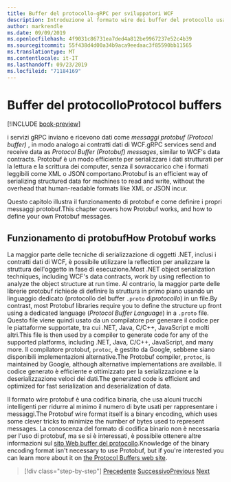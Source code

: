 ```yaml
---
title: Buffer del protocollo-gRPC per sviluppatori WCF
description: Introduzione al formato wire dei buffer del protocollo usato per la rete gRPC.
author: markrendle
ms.date: 09/09/2019
ms.openlocfilehash: 4f9031c86731ea7ded4a812be9967237e52c4b39
ms.sourcegitcommit: 55f438d4d00a34b9aca9eedaac3f85590bb11565
ms.translationtype: MT
ms.contentlocale: it-IT
ms.lasthandoff: 09/23/2019
ms.locfileid: "71184169"
---
```

# <a name="protocol-buffers"></a><span data-ttu-id="1dfb7-103">Buffer del protocollo</span><span class="sxs-lookup"><span data-stu-id="1dfb7-103">Protocol buffers</span></span>

[!INCLUDE [book-preview](../../../includes/book-preview.md)]

<span data-ttu-id="1dfb7-104">i servizi gRPC inviano e ricevono dati come *messaggi protobuf (Protocol buffer)* , in modo analogo ai contratti dati di WCF.</span><span class="sxs-lookup"><span data-stu-id="1dfb7-104">gRPC services send and receive data as *Protocol Buffer (Protobuf) messages*, similar to WCF's data contracts.</span></span> <span data-ttu-id="1dfb7-105">Protobuf è un modo efficiente per serializzare i dati strutturati per la lettura e la scrittura dei computer, senza il sovraccarico che i formati leggibili come XML o JSON comportano.</span><span class="sxs-lookup"><span data-stu-id="1dfb7-105">Protobuf is an efficient way of serializing structured data for machines to read and write, without the overhead that human-readable formats like XML or JSON incur.</span></span>

<span data-ttu-id="1dfb7-106">Questo capitolo illustra il funzionamento di protobuf e come definire i propri messaggi protobuf.</span><span class="sxs-lookup"><span data-stu-id="1dfb7-106">This chapter covers how Protobuf works, and how to define your own Protobuf messages.</span></span>

## <a name="how-protobuf-works"></a><span data-ttu-id="1dfb7-107">Funzionamento di protobuf</span><span class="sxs-lookup"><span data-stu-id="1dfb7-107">How Protobuf works</span></span>

<span data-ttu-id="1dfb7-108">La maggior parte delle tecniche di serializzazione di oggetti .NET, inclusi i contratti dati di WCF, è possibile utilizzare la reflection per analizzare la struttura dell'oggetto in fase di esecuzione.</span><span class="sxs-lookup"><span data-stu-id="1dfb7-108">Most .NET object serialization techniques, including WCF's data contracts, work by using reflection to analyze the object structure at run time.</span></span> <span data-ttu-id="1dfb7-109">Al contrario, la maggior parte delle librerie protobuf richiede di definire la struttura in primo piano usando un linguaggio dedicato (protocollo del buffer `.proto` di*protocollo*) in un file.</span><span class="sxs-lookup"><span data-stu-id="1dfb7-109">By contrast, most Protobuf libraries require you to define the structure up front using a dedicated language (*Protocol Buffer Language*) in a `.proto` file.</span></span> <span data-ttu-id="1dfb7-110">Questo file viene quindi usato da un compilatore per generare il codice per le piattaforme supportate, tra cui .NET, Java, C/C++, JavaScript e molti altri.</span><span class="sxs-lookup"><span data-stu-id="1dfb7-110">This file is then used by a compiler to generate code for any of the supported platforms, including .NET, Java, C/C++, JavaScript, and many more.</span></span> <span data-ttu-id="1dfb7-111">Il compilatore protobuf, `protoc`, è gestito da Google, sebbene siano disponibili implementazioni alternative.</span><span class="sxs-lookup"><span data-stu-id="1dfb7-111">The Protobuf compiler, `protoc`, is maintained by Google, although alternative implementations are available.</span></span> <span data-ttu-id="1dfb7-112">Il codice generato è efficiente e ottimizzato per la serializzazione e la deserializzazione veloci dei dati.</span><span class="sxs-lookup"><span data-stu-id="1dfb7-112">The generated code is efficient and optimized for fast serialization and deserialization of data.</span></span>

<span data-ttu-id="1dfb7-113">Il formato wire protobuf è una codifica binaria, che usa alcuni trucchi intelligenti per ridurre al minimo il numero di byte usati per rappresentare i messaggi.</span><span class="sxs-lookup"><span data-stu-id="1dfb7-113">The Protobuf wire format itself is a binary encoding, which uses some clever tricks to minimize the number of bytes used to represent messages.</span></span> <span data-ttu-id="1dfb7-114">La conoscenza del formato di codifica binario non è necessaria per l'uso di protobuf, ma se si è interessati, è possibile ottenere altre informazioni sul [sito Web buffer del protocollo](https://developers.google.com/protocol-buffers/docs/encoding).</span><span class="sxs-lookup"><span data-stu-id="1dfb7-114">Knowledge of the binary encoding format isn't necessary to use Protobuf, but if you're interested you can learn more about it on [the Protocol Buffers web site](https://developers.google.com/protocol-buffers/docs/encoding).</span></span>

>[!div class="step-by-step"]
><span data-ttu-id="1dfb7-115">[Precedente](why-grpc.md)
>[Successivo](protobuf-messages.md)</span><span class="sxs-lookup"><span data-stu-id="1dfb7-115">[Previous](why-grpc.md)
[Next](protobuf-messages.md)</span></span>
